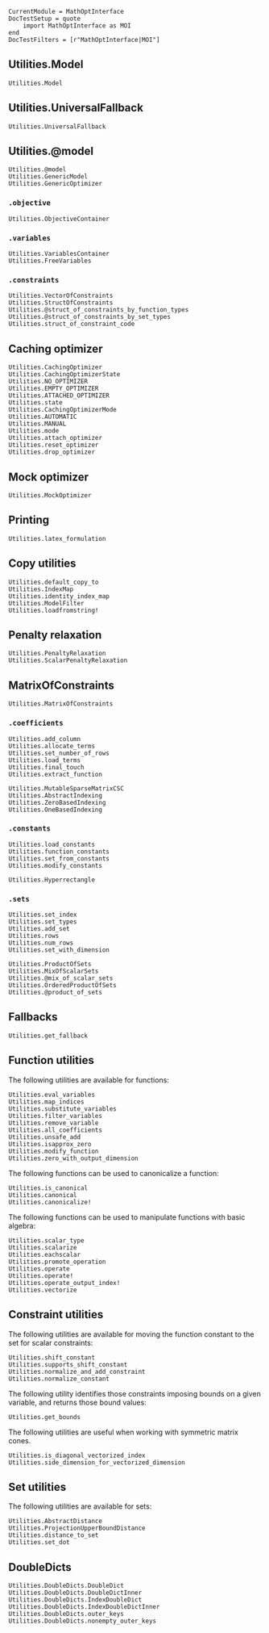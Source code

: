 ```@meta
CurrentModule = MathOptInterface
DocTestSetup = quote
    import MathOptInterface as MOI
end
DocTestFilters = [r"MathOptInterface|MOI"]
```

## Utilities.Model

```@docs
Utilities.Model
```

## Utilities.UniversalFallback

```@docs
Utilities.UniversalFallback
```

## Utilities.@model

```@docs
Utilities.@model
Utilities.GenericModel
Utilities.GenericOptimizer
```

### `.objective`

```@docs
Utilities.ObjectiveContainer
```

### `.variables`

```@docs
Utilities.VariablesContainer
Utilities.FreeVariables
```

### `.constraints`

```@docs
Utilities.VectorOfConstraints
Utilities.StructOfConstraints
Utilities.@struct_of_constraints_by_function_types
Utilities.@struct_of_constraints_by_set_types
Utilities.struct_of_constraint_code
```

## Caching optimizer

```@docs
Utilities.CachingOptimizer
Utilities.CachingOptimizerState
Utilities.NO_OPTIMIZER
Utilities.EMPTY_OPTIMIZER
Utilities.ATTACHED_OPTIMIZER
Utilities.state
Utilities.CachingOptimizerMode
Utilities.AUTOMATIC
Utilities.MANUAL
Utilities.mode
Utilities.attach_optimizer
Utilities.reset_optimizer
Utilities.drop_optimizer
```

## Mock optimizer

```@docs
Utilities.MockOptimizer
```

## Printing

```@docs
Utilities.latex_formulation
```

## Copy utilities

```@docs
Utilities.default_copy_to
Utilities.IndexMap
Utilities.identity_index_map
Utilities.ModelFilter
Utilities.loadfromstring!
```

## Penalty relaxation

```@docs
Utilities.PenaltyRelaxation
Utilities.ScalarPenaltyRelaxation
```

## MatrixOfConstraints

```@docs
Utilities.MatrixOfConstraints
```

### `.coefficients`

```@docs
Utilities.add_column
Utilities.allocate_terms
Utilities.set_number_of_rows
Utilities.load_terms
Utilities.final_touch
Utilities.extract_function
```

```@docs
Utilities.MutableSparseMatrixCSC
Utilities.AbstractIndexing
Utilities.ZeroBasedIndexing
Utilities.OneBasedIndexing
```

### `.constants`

```@docs
Utilities.load_constants
Utilities.function_constants
Utilities.set_from_constants
Utilities.modify_constants
```

```@docs
Utilities.Hyperrectangle
```

### `.sets`

```@docs
Utilities.set_index
Utilities.set_types
Utilities.add_set
Utilities.rows
Utilities.num_rows
Utilities.set_with_dimension
```

```@docs
Utilities.ProductOfSets
Utilities.MixOfScalarSets
Utilities.@mix_of_scalar_sets
Utilities.OrderedProductOfSets
Utilities.@product_of_sets
```

## Fallbacks

```@docs
Utilities.get_fallback
```

## Function utilities

The following utilities are available for functions:

```@docs
Utilities.eval_variables
Utilities.map_indices
Utilities.substitute_variables
Utilities.filter_variables
Utilities.remove_variable
Utilities.all_coefficients
Utilities.unsafe_add
Utilities.isapprox_zero
Utilities.modify_function
Utilities.zero_with_output_dimension
```

The following functions can be used to canonicalize a function:

```@docs
Utilities.is_canonical
Utilities.canonical
Utilities.canonicalize!
```

The following functions can be used to manipulate functions with basic algebra:

```@docs
Utilities.scalar_type
Utilities.scalarize
Utilities.eachscalar
Utilities.promote_operation
Utilities.operate
Utilities.operate!
Utilities.operate_output_index!
Utilities.vectorize
```

## Constraint utilities

The following utilities are available for moving the function constant to the
set for scalar constraints:

```@docs
Utilities.shift_constant
Utilities.supports_shift_constant
Utilities.normalize_and_add_constraint
Utilities.normalize_constant
```

The following utility identifies those constraints imposing bounds on a given
variable, and returns those bound values:
```@docs
Utilities.get_bounds
```

The following utilities are useful when working with symmetric matrix cones.
```@docs
Utilities.is_diagonal_vectorized_index
Utilities.side_dimension_for_vectorized_dimension
```

## Set utilities

The following utilities are available for sets:

```@docs
Utilities.AbstractDistance
Utilities.ProjectionUpperBoundDistance
Utilities.distance_to_set
Utilities.set_dot
```

## DoubleDicts

```@docs
Utilities.DoubleDicts.DoubleDict
Utilities.DoubleDicts.DoubleDictInner
Utilities.DoubleDicts.IndexDoubleDict
Utilities.DoubleDicts.IndexDoubleDictInner
Utilities.DoubleDicts.outer_keys
Utilities.DoubleDicts.nonempty_outer_keys
```
